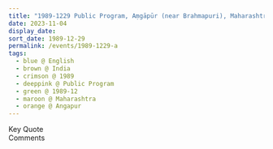 ```yaml
---
title: "1989-1229 Public Program, Aṃgāpūr (near Brahmapuri), Maharashtra, India"
date: 2023-11-04
display_date: 
sort_date: 1989-12-29
permalink: /events/1989-1229-a
tags:
  - blue @ English
  - brown @ India
  - crimson @ 1989
  - deeppink @ Public Program
  - green @ 1989-12
  - maroon @ Maharashtra
  - orange @ Angapur
---
```


<wave-list>
  <list-title color="green" width="75">Key Quote</list-title>
  <list-item color="BlanchedAlmond"  width="200"></list-item>
  <list-item color="Lavender"></list-item>
  <list-item color="BlanchedAlmond"></list-item>
</wave-list>

<br>

<wave-list>
  <list-title color="green" width="75">Comments</list-title>
  <list-item color="BlanchedAlmond"  width="200"></list-item>
  <list-item color="Lavender"></list-item>
  <list-item color="BlanchedAlmond"></list-item>
</wave-list>